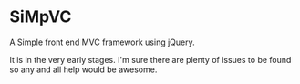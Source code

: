 SiMpVC
======

A Simple front end MVC framework using jQuery.

It is in the very early stages. I'm sure there are plenty of issues to be found so any and all help would be awesome.
